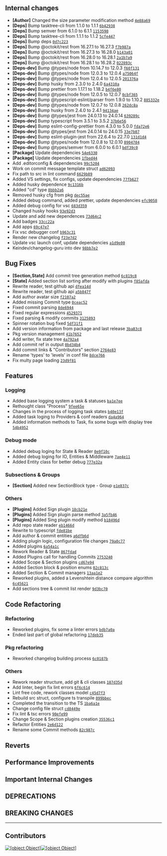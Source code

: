 ## Internal сhanges
- **[Author]** Сhanged the size parameter modification method  [``` 4e88a69 ```](https://github.com/keindev/changelog-guru/commit/4e88a6906d363e24d8a4ccec6211906bf5825658)
- **[Deps]** Bump tasktree-cli from 1.1.0 to 1.1.1  [``` 6b42938 ```](https://github.com/keindev/changelog-guru/commit/6b429381d2424c23f062aef17acab7b2dc179d90)
- **[Deps]** Bump semver from 6.1.0 to 6.1.1  [``` 1153598 ```](https://github.com/keindev/changelog-guru/commit/1153598f0ad213fe00651ed5f4313b76d8eb2eba)
- **[Deps]** Bump tasktree-cli from 1.1.1 to 1.1.2  [``` 5cfe447 ```](https://github.com/keindev/changelog-guru/commit/5cfe447b856d9355ff104d3d0cd8c33f55a3454a)
- **[Deps]** Bump deps  [``` 0d7c223 ```](https://github.com/keindev/changelog-guru/commit/0d7c223d1e3ab91c092143c93e822c7eb44c770c)
- **[Deps]** Bump @octokit/rest from 16.27.1 to 16.27.3  [``` f7b987a ```](https://github.com/keindev/changelog-guru/commit/f7b987a41fa4e7c668e237c977b40b291ade5edf)
- **[Deps]** Bump @octokit/rest from 16.27.3 to 16.28.0  [``` b143a01 ```](https://github.com/keindev/changelog-guru/commit/b143a015ede29711edf68a57a097d762482aa15a)
- **[Deps]** Bump @octokit/rest from 16.28.0 to 16.28.1  [``` 2a1b7a9 ```](https://github.com/keindev/changelog-guru/commit/2a1b7a96ee119b2118bbdbf36edd10ba99e0f80a)
- **[Deps]** Bump @octokit/rest from 16.28.1 to 16.28.2  [``` 022893c ```](https://github.com/keindev/changelog-guru/commit/022893c988b7a1fc726b0744c94f1972d91b12dd)
- **[Deps-dev]** Bump @types/node from 10.14.7 to 12.0.3  [``` f60f131 ```](https://github.com/keindev/changelog-guru/commit/f60f131a1327306170faf7d1fe334cd61743b113)
- **[Deps-dev]** Bump @types/node from 12.0.3 to 12.0.4  [``` a75064f ```](https://github.com/keindev/changelog-guru/commit/a75064f189e1894beb541c76a1c5b12671d6806e)
- **[Deps-dev]** Bump @types/node from 12.0.4 to 12.0.5  [``` 201376a ```](https://github.com/keindev/changelog-guru/commit/201376a81c9967bd3cac7bf75fc999d4aac4fea2)
- **[Deps-dev]** Bump husky from 2.3.0 to 2.4.0  [``` 6a4310a ```](https://github.com/keindev/changelog-guru/commit/6a4310aab71216ed52abd87cdc95fc131db23cf8)
- **[Deps-dev]** Bump prettier from 1.17.1 to 1.18.2  [``` b4f6e80 ```](https://github.com/keindev/changelog-guru/commit/b4f6e803838955d183048a4b3aaac3ccc7c94331)
- **[Deps-dev]** Bump @types/node from 12.0.5 to 12.0.7  [``` 0cbf365 ```](https://github.com/keindev/changelog-guru/commit/0cbf36540792011b2e27d1f027375fa226644f43)
- **[Deps-dev]** Bump @typescript-eslint/parser from 1.9.0 to 1.10.2  [``` 885332e ```](https://github.com/keindev/changelog-guru/commit/885332ef36de52394efc991f89c1115c6b02127b)
- **[Deps-dev]** Bump @types/node from 12.0.7 to 12.0.8  [``` 262dc8a ```](https://github.com/keindev/changelog-guru/commit/262dc8a228a84e4ade8c5a970c8a64142d44fc92)
- **[Deps-dev]** Bump husky from 2.4.0 to 2.4.1  [``` 94134ae ```](https://github.com/keindev/changelog-guru/commit/94134ae1efd49ccfd912fd69a5b3f430ebdd2eb1)
- **[Deps-dev]** Bump @types/jest from 24.0.13 to 24.0.14  [``` 639289c ```](https://github.com/keindev/changelog-guru/commit/639289c0dba00377cbcae5ed9c0783e7e8c43113)
- **[Deps-dev]** Bump typescript from 3.5.1 to 3.5.2  [``` 37b6e56 ```](https://github.com/keindev/changelog-guru/commit/37b6e56a9767cb454ba173f2b4fc780dc54773d1)
- **[Deps-dev]** Bump eslint-config-prettier from 4.3.0 to 5.0.0  [``` fda72e6 ```](https://github.com/keindev/changelog-guru/commit/fda72e61e8bc096173d28cfe467bf04f2f263756)
- **[Deps-dev]** Bump @types/jest from 24.0.14 to 24.0.15  [``` 33e7b87 ```](https://github.com/keindev/changelog-guru/commit/33e7b87a7a64ca2ab957744d5a3d7e83afb49fc3)
- **[Deps-dev]** Bump eslint-plugin-jest from 22.6.4 to 22.7.0  [``` 131d1d4 ```](https://github.com/keindev/changelog-guru/commit/131d1d42d6dfef92350bd506003ae808e9bbfd22)
- **[Deps-dev]** Bump @types/node from 12.0.8 to 12.0.10  [``` 8904784 ```](https://github.com/keindev/changelog-guru/commit/89047848e0999c8d1e99165fc2540c4e09f22873)
- **[Deps-dev]** Bump @types/semver from 6.0.0 to 6.0.1  [``` bdf39c0 ```](https://github.com/keindev/changelog-guru/commit/bdf39c0abfe4a05732d58e7d13d1896b2e945795)
- **[Package]** Update dependencies  [``` 54e6330 ```](https://github.com/keindev/changelog-guru/commit/54e63302f890edb007dd3a5911d6ae08ad62134f)
- **[Package]** Update dependencies  [``` 1fbed44 ```](https://github.com/keindev/changelog-guru/commit/1fbed44925822a89fdb3cb8ceef460ac3b4fb77c)
- Add .editorconfig & dependencies  [``` 99c5204 ```](https://github.com/keindev/changelog-guru/commit/99c5204c7f1816a0aac980ff56aa2c0573cb437a)
- Work on commit message template struct  [``` ad62093 ```](https://github.com/keindev/changelog-guru/commit/ad62093ee283cbf772724be6779935951a57bb17)
- Fix path to src in lint command  [``` 6629b89 ```](https://github.com/keindev/changelog-guru/commit/6629b89b82ce9262929938e8548fd884c2af13d3)
- Added VS settings, fix configs, update dependencies  [``` 77fb627 ```](https://github.com/keindev/changelog-guru/commit/77fb62753b6e7f634805215b7253c39b8947fc48)
- Added husky dependence  [``` 9c1316b ```](https://github.com/keindev/changelog-guru/commit/9c1316bc9ea7f8cc0e8234ca6b2e713015b71b98)
- Added "cd" type  [``` 8bbb2a6 ```](https://github.com/keindev/changelog-guru/commit/8bbb2a612fe2a8f52beb374c16a2d8972bc77893)
- Removed husky cfg from pkg  [``` dec55ae ```](https://github.com/keindev/changelog-guru/commit/dec55ae96d4020ddae99d521bcd7f86fbfc39ad7)
- Added debug command, added prettier, update dependencies  [``` efc9058 ```](https://github.com/keindev/changelog-guru/commit/efc9058577e69eea9bc701c6b09931f8a22dd2d6)
- Added debug config for vsc  [``` 683d359 ```](https://github.com/keindev/changelog-guru/commit/683d359880688c43de98a706f272107187df3023)
- Changed husky hooks  [``` 93e92d3 ```](https://github.com/keindev/changelog-guru/commit/93e92d38234536a06423894a761e243915f05d6a)
- Update and add new dependences  [``` 73d64c2 ```](https://github.com/keindev/changelog-guru/commit/73d64c2ec7e4c07424a5d758e8e765d803290491)
- Add badges  [``` 33cc22a ```](https://github.com/keindev/changelog-guru/commit/33cc22a2dd970cabd6ca66b17d9a7ed542f16d76)
- Add apps  [``` 69c47e7 ```](https://github.com/keindev/changelog-guru/commit/69c47e747cb94aa7120ac7242f743f1d115f42a0)
- Fix vsc debugger conf  [``` b963c31 ```](https://github.com/keindev/changelog-guru/commit/b963c317dc63fad0d62b2031cd0907b063ad1ce1)
- Render new changelog  [``` f23e7d2 ```](https://github.com/keindev/changelog-guru/commit/f23e7d23865c348bfa5da26685c7e168971f6c32)
- Update vsc launch conf, update dependencies  [``` a1d9e00 ```](https://github.com/keindev/changelog-guru/commit/a1d9e00f0fb06d15775534bd56047d860aa7db72)
- Keindev/changelog-guru into dev  [``` 98bb7e2 ```](https://github.com/keindev/changelog-guru/commit/98bb7e2ff54ed0c713afe5bea358313d5dad8a59)
## Bug Fixes
- **[Section,State]** Add commit tree generation method  [``` 6c819c8 ```](https://github.com/keindev/changelog-guru/commit/6c819c80096fd1276185ad5d5180ada3965500e9)
- **[State]** Added section list sorting after modify with plugins  [``` f85afda ```](https://github.com/keindev/changelog-guru/commit/f85afda8443a3a593dbc3220da8a78ea007a209c)
- Rewrite reader, test github api  [``` dfea14d ```](https://github.com/keindev/changelog-guru/commit/dfea14d54f3a44d29bf943ea9a138538a5d7f2ae)
- Rewrite reader, test github api  [``` a5b847f ```](https://github.com/keindev/changelog-guru/commit/a5b847fc992182e3377a49d7777f2d22eb3f05ef)
- Add author avatar size  [``` f2107a2 ```](https://github.com/keindev/changelog-guru/commit/f2107a21143370f69a1edd965e2354d040456512)
- Added missing Commit type  [``` 0ceac52 ```](https://github.com/keindev/changelog-guru/commit/0ceac527bef36747930de4e91df52acd46017cdd)
- Fixed commit parsing  [``` 8de6944 ```](https://github.com/keindev/changelog-guru/commit/8de6944e8ac88bc96b8a3e83117ac506f36e7736)
- Fixed regular expressions  [``` 4529371 ```](https://github.com/keindev/changelog-guru/commit/452937153e7cd3582002c1538af00bfd23e37eed)
- Fixed parsing & modify commits  [``` 3125893 ```](https://github.com/keindev/changelog-guru/commit/3125893812639b832e1933bec6eb616e7de62f54)
- Spinner rotation bug fixed  [``` 5df31f1 ```](https://github.com/keindev/changelog-guru/commit/5df31f15da9d59bd71ea67d89ad7b628786589e9)
- Add version information from package and last release  [``` 3ba83c8 ```](https://github.com/keindev/changelog-guru/commit/3ba83c818ecd0566f077b969a05c3de2279803dc)
- Pkg version management  [``` 41b7652 ```](https://github.com/keindev/changelog-guru/commit/41b7652a3fcab0d0e812e91745897e82300b2495)
- Add writer, fix state tree  [``` 4a792a4 ```](https://github.com/keindev/changelog-guru/commit/4a792a4e0b487611611962cd60861b794d5e0562)
- Add commit ref in output  [``` 0bd34b4 ```](https://github.com/keindev/changelog-guru/commit/0bd34b47bfe986e95f2f04abc3702773fcf9558c)
- Add commit links & "Contributors" section  [``` 2764e83 ```](https://github.com/keindev/changelog-guru/commit/2764e83b47d9c0ed0a3ca7848476bda28e5f17c9)
- Rename 'types' to 'levels' in conf file  [``` 8dce766 ```](https://github.com/keindev/changelog-guru/commit/8dce7666f5bb5a0a9d2cb6b13721bd1bee912bdc)
- Fix multy page loading  [``` 23d9f81 ```](https://github.com/keindev/changelog-guru/commit/23d9f8133d53716e09b0882069c0c0f0347b0eac)
## Features
### Logging
- Added base logging system a task & statuses  [``` ba1e7ee ```](https://github.com/keindev/changelog-guru/commit/ba1e7eeb4ac0c12044cbbe4ba17337add9f4bef1)
- Rethought class "Process"  [``` 9fee65e ```](https://github.com/keindev/changelog-guru/commit/9fee65edb1367e2d7a0ef914612f08bfd92b409b)
- Changes in the process of logging task states  [``` b40e13f ```](https://github.com/keindev/changelog-guru/commit/b40e13f2cde4fb283ecad8ab4e960fd0581dfca7)
- Added task loging to Providers & conf readers  [``` da4a964 ```](https://github.com/keindev/changelog-guru/commit/da4a9648e347355c44bb624dc4ffd3329309b302)
- Added information methods to Task, fix some bugs with display tree  [``` 54b4952 ```](https://github.com/keindev/changelog-guru/commit/54b49526b1ac69bbf8c3b42cad840c01f6743ea9)
### Debug mode
- Added debug loging for State & Reader  [``` 0e9f10c ```](https://github.com/keindev/changelog-guru/commit/0e9f10c025b094fc2ca84c5c4f2adda7921f511e)
- Added debug loging for IO, Entities & Middleware  [``` 7ae4e11 ```](https://github.com/keindev/changelog-guru/commit/7ae4e11d0956f95282e65c93daf829db78ed35c0)
- Added Entity class for better debug  [``` 777e32a ```](https://github.com/keindev/changelog-guru/commit/777e32a9082549e46c7bb6390af7bc2ca6949c4b)
### Subsections & Groups
- **[Section]** Added new SectionBlock type - Group  [``` e1e837c ```](https://github.com/keindev/changelog-guru/commit/e1e837ccf41fd543af77bf2595bca97adfecb0d7)
### Others
- **[Plugins]** Added Sign plugin  [``` 18cb21e ```](https://github.com/keindev/changelog-guru/commit/18cb21e45693d68e6cc499aac72882d91161fac2)
- **[Plugins]** Added Sign plugin parse method  [``` 3a5fb46 ```](https://github.com/keindev/changelog-guru/commit/3a5fb46755f9f12dd38142187f88eac7d3b81a99)
- **[Plugins]** Added Sing plugin modify method  [``` b18496d ```](https://github.com/keindev/changelog-guru/commit/b18496da836d33acb38e148032716e5abe374036)
- Add repo state reader  [``` eb1466d ```](https://github.com/keindev/changelog-guru/commit/eb1466da10729a4753fd936a9948551f76bd6e8a)
- Rewrite to typescript  [``` fde81be ```](https://github.com/keindev/changelog-guru/commit/fde81bef20850e326cdc4651015f7473a136b623)
- Add author & commit entities  [``` a6dfb6d ```](https://github.com/keindev/changelog-guru/commit/a6dfb6d6660ef32662a429fb470b34adbe1840d4)
- Adding plugin logic, configuration file changes  [``` 79a0c77 ```](https://github.com/keindev/changelog-guru/commit/79a0c77d6d8a04af0018288d68bfda06ab5da82c)
- Added plugins  [``` 6a54a1c ```](https://github.com/keindev/changelog-guru/commit/6a54a1cc5268f6ff14c6ecb2de66baa19c5d430a)
- Rework Reader & State  [``` 867fdad ```](https://github.com/keindev/changelog-guru/commit/867fdad66ab75b656a350e9a507410312a251ace)
- Added Plugins  call for handling Сommits  [``` 2753240 ```](https://github.com/keindev/changelog-guru/commit/27532404adba5d198f700e63054a1abe0b8120a9)
- Added Scope & Section plugins  [``` cd67e94 ```](https://github.com/keindev/changelog-guru/commit/cd67e94d5a6d4222631dab60540099f1497683e3)
- Added Section block & position enums  [``` 02c813c ```](https://github.com/keindev/changelog-guru/commit/02c813ce9e60859714358df21e9d1cd39ea18372)
- Added Section & Commit managers  [``` 13aa1e2 ```](https://github.com/keindev/changelog-guru/commit/13aa1e2053a0fa3de4b29c6f3a74b8557d1a98f4)
- Reworked plugins, added a Levenshtein distance compare algorithm  [``` 6c45621 ```](https://github.com/keindev/changelog-guru/commit/6c456218d0a6ccd698e56e3cb1f024e56db57844)
- Add sections tree & commit list render  [``` 9d3bc70 ```](https://github.com/keindev/changelog-guru/commit/9d3bc7004cb591eb3c5db11b5d4c3fec5540b2cb)
## Code Refactoring
### Refactoring
- Reworked plugins, fix some a linter errors  [``` bdb7a0a ```](https://github.com/keindev/changelog-guru/commit/bdb7a0a9cbc57c5aee3ad3b7785f4bb1be5e2c93)
- Ended last part of global refactoring  [``` 17deb35 ```](https://github.com/keindev/changelog-guru/commit/17deb35c2e0f7b5388e97b2fb993debeb73cf72d)
### Pkg refactoring
- Reworked changelog building process  [``` 6c0187b ```](https://github.com/keindev/changelog-guru/commit/6c0187bca88a0d0b68767c7ceb894c7b8e105c94)
### Others
- Rework reader structure, add git & cli classes  [``` 187d35d ```](https://github.com/keindev/changelog-guru/commit/187d35dc1436afaa290a4a7cda4926e6eebd0c26)
- Add linter, begin fix lint errors  [``` 6f6c614 ```](https://github.com/keindev/changelog-guru/commit/6f6c614cc5b0d700d8725a6ceeb2b4519be8b6a4)
- Lint free code, rework classes model  [``` c45d7f3 ```](https://github.com/keindev/changelog-guru/commit/c45d7f3aed91bb54886f21c57cf22296418c072d)
- Rebuild src struct, configure ts transpile  [``` 099bbec ```](https://github.com/keindev/changelog-guru/commit/099bbec3d0240870db4cfabb006a958c032e2d61)
- Completed the transition to the TS  [``` 1ba6a1e ```](https://github.com/keindev/changelog-guru/commit/1ba6a1e9ffb7ac6d4824005213b85f6f9e6bf5ab)
- Change config file struct  [``` cd8449e ```](https://github.com/keindev/changelog-guru/commit/cd8449e71e896be695c7bb8497b068d693a56db0)
- Fix lint & tsc errors  [``` 90efe99 ```](https://github.com/keindev/changelog-guru/commit/90efe997e7b8669d3e9a4e7239d3d9e7e61058b9)
- Change Scope & Section plugins creation  [``` 35536c1 ```](https://github.com/keindev/changelog-guru/commit/35536c131a08bfef67aa07244cde76183ff70240)
- Refactor Entities  [``` 2e6d122 ```](https://github.com/keindev/changelog-guru/commit/2e6d12275c2141337aab1c1af7a5b73b45b48ef0)
- Rename some Commit methods  [``` 82c987c ```](https://github.com/keindev/changelog-guru/commit/82c987c22e938c21a7e8b42b7a4c5ad40b7a5d4a)
## Reverts
## Performance Improvements
## Important Internal Changes
## DEPRECATIONS
## BREAKING CHANGES
---
## Contributors
[![[object Object]](https://avatars3.githubusercontent.com/u/4527292?v=4&size=40)](https://github.com/keindev)[![[object Object]](https://avatars3.githubusercontent.com/in/2141?v=4&size=40)](https://github.com/apps/dependabot-preview)